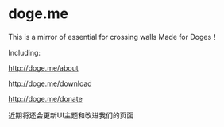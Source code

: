 # doge.me

This is a mirror of essential for crossing walls 
Made for Doges！

Including: 

http://doge.me/about

http://doge.me/download 

http://doge.me/donate

近期将还会更新UI主题和改进我们的页面

